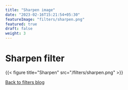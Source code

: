 ```yaml
---
title: "Sharpen image"
date: "2023-02-16T15:21:54+05:30"
featureImage: "filters/sharpen.png"
featured: true
draft: false
weight: 3
---
```


# Sharpen filter

{{< figure title="Sharpen" src="/filters/sharpen.png"  >}}

[Back to filters blog](/blog/filters)
